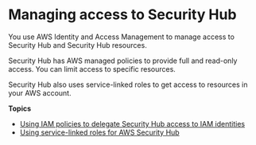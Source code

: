 # Managing access to Security Hub<a name="securityhub-access"></a>

You use AWS Identity and Access Management to manage access to Security Hub and Security Hub resources\.

Security Hub has AWS managed policies to provide full and read\-only access\. You can limit access to specific resources\.

Security Hub also uses service\-linked roles to get access to resources in your AWS account\.

**Topics**
+ [Using IAM policies to delegate Security Hub access to IAM identities](securityhub-user-access.md)
+ [Using service\-linked roles for AWS Security Hub](using-service-linked-roles.md)